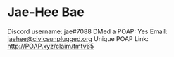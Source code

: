 # Jae-Hee Bae

Discord username: jae#7088
DMed a POAP: Yes
Email: jaehee@civicsunplugged.org
Unique POAP Link: http://POAP.xyz/claim/tmtv65